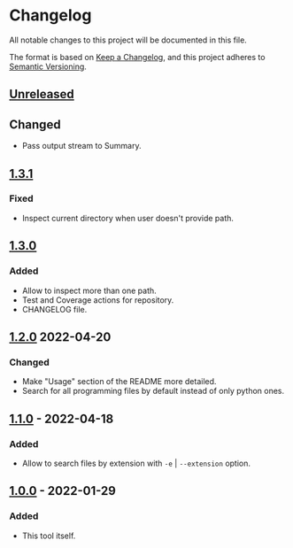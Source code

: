 # Changelog

All notable changes to this project will be documented in this file.

The format is based on [Keep a Changelog](https://keepachangelog.com/en/1.0.0/),
and this project adheres to [Semantic Versioning](https://semver.org/spec/v2.0.0.html).

## [Unreleased]

## Changed

- Pass output stream to Summary.

## [1.3.1]

### Fixed

- Inspect current directory when user doesn't provide path.

## [1.3.0]

### Added

- Allow to inspect more than one path.
- Test and Coverage actions for repository.
- CHANGELOG file.

## [1.2.0] 2022-04-20

### Changed

- Make "Usage" section of the README more detailed.
- Search for all programming files by default instead of only python ones.

## [1.1.0] - 2022-04-18

### Added

- Allow to search files by extension with `-e` | `--extension` option.

## [1.0.0] - 2022-01-29

### Added

- This tool itself.

[Unreleased]: https://github.com/Masynchin/ndnt/compare/1.3.0...HEAD
[1.3.1]: https://github.com/Masynchin/ndnt/compare/1.3.0...1.3.1
[1.3.0]: https://github.com/Masynchin/ndnt/compare/1.2.0...1.3.0
[1.2.0]: https://github.com/Masynchin/ndnt/compare/1.1.0...1.2.0
[1.1.0]: https://github.com/Masynchin/ndnt/compare/1.0.0...1.1.0
[1.0.0]: https://github.com/Masynchin/ndnt/releases/tag/1.0.0
